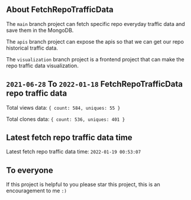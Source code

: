 ## About FetchRepoTrafficData

The `main` branch project can fetch specific repo everyday traffic data and save them in the MongoDB.

The `apis` branch project can expose the apis so that we can get our repo historical traffic data.

The `visualization` branch project is a frontend project that can make the repo traffic data visualization.

## `2021-06-28` To `2022-01-18` FetchRepoTrafficData repo traffic data

Total views data: `{ count: 584, uniques: 55 }`

Total clones data: `{ count: 536, uniques: 401 }`

## Latest fetch repo traffic data time

Latest fetch repo traffic data time: `2022-01-19 00:53:07`

## To everyone

If this project is helpful to you please star this project, this is an encouragement to me `:)`



